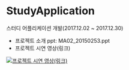 # StudyApplication
스터디 어플리케이션 개발(2017.12.02 ~ 2017.12.30)
* 프로젝트 소개 ppt: MA02_20150253.ppt
* 프로젝트 시연 영상(링크)

[![프로젝트 시연 영상(링크)](https://postfiles.pstatic.net/MjAyMDA5MjFfMjgy/MDAxNjAwNjM3MjUyMTk5.D3C_-jV7e18KASOuB6iO_xdQKZUWDIYtW4mypxflDBIg.U3SAj3NRcZDBXs10EP0NpzxvxR03JGjCBz45jqDWAZUg.PNG.dbals75/aa.PNG?type=w966)](https://youtu.be/vanYh3i3z8c) 
